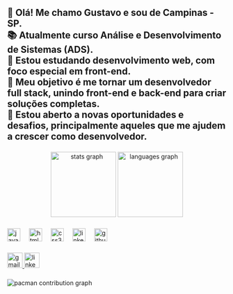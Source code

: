 <h2 align="left">👋 Olá! Me chamo Gustavo e sou de Campinas - SP.<br>📚 Atualmente curso Análise e Desenvolvimento de Sistemas (ADS).<br>🌱 Estou estudando desenvolvimento web, com foco especial em front-end.<br>🎯 Meu objetivo é me tornar um desenvolvedor full stack, unindo front-end e back-end para criar soluções completas.<br>💬 Estou aberto a novas oportunidades e desafios, principalmente aqueles que me ajudem a crescer como desenvolvedor.</h2>

###

<div align="center">
  <img src="https://github-readme-stats.vercel.app/api?username=GustavoADSDev&hide_title=false&hide_rank=false&show_icons=true&include_all_commits=true&count_private=true&disable_animations=false&theme=dracula&locale=en&hide_border=false" height="150" alt="stats graph"  />
  <img src="https://github-readme-stats.vercel.app/api/top-langs?username=GustavoADSDev&locale=en&hide_title=false&layout=compact&card_width=320&langs_count=5&theme=dracula&hide_border=false" height="150" alt="languages graph"  />
</div>

###

<div align="left">
  <img src="https://cdn.jsdelivr.net/gh/devicons/devicon/icons/javascript/javascript-original.svg" height="30" alt="javascript logo"  />
  <img width="12" />
  <img src="https://cdn.jsdelivr.net/gh/devicons/devicon/icons/html5/html5-original.svg" height="30" alt="html5 logo"  />
  <img width="12" />
  <img src="https://cdn.jsdelivr.net/gh/devicons/devicon/icons/css3/css3-original.svg" height="30" alt="css3 logo"  />
  <img width="12" />
  <img src="https://cdn.jsdelivr.net/gh/devicons/devicon/icons/linkedin/linkedin-original.svg" height="30" alt="linkedin logo"  />
  <img width="12" />
  <img src="https://cdn.jsdelivr.net/gh/devicons/devicon/icons/github/github-original.svg" height="30" alt="github logo"  />
</div>

###

<div align="left">
  <a href="gustavo.techdev@gmail.com" target="_blank">
    <img src="https://img.shields.io/static/v1?message=Gmail&logo=gmail&label=&color=D14836&logoColor=white&labelColor=&style=for-the-badge" height="35" alt="gmail logo"  />
  </a>
  <a href="https://www.linkedin.com/in/gustavo-dev-tech/" target="_blank">
    <img src="https://img.shields.io/static/v1?message=LinkedIn&logo=linkedin&label=&color=0077B5&logoColor=white&labelColor=&style=for-the-badge" height="35" alt="linkedin logo"  />
  </a>
</div>

###

<picture>
  <source media="(prefers-color-scheme: dark)" srcset="https://raw.githubusercontent.com/GustavoADSDev/GustavoADSDev/output/pacman-contribution-graph-dark.svg">
  <source media="(prefers-color-scheme: light)" srcset="https://raw.githubusercontent.com/GustavoADSDev/GustavoADSDev/output/pacman-contribution-graph.svg">
  <img alt="pacman contribution graph" src="https://raw.githubusercontent.com/GustavoADSDev/GustavoADSDev/output/pacman-contribution-graph.svg">
</picture>

###
